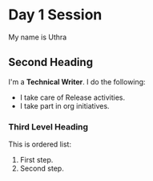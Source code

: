 # Day 1 Session
My name is Uthra
## Second Heading
I'm a **Technical Writer**. I do the following:
- I take care of Release activities.
- I take part in org initiatives.
### Third Level Heading
This is ordered list:
1. First step.
2. Second step.
 
